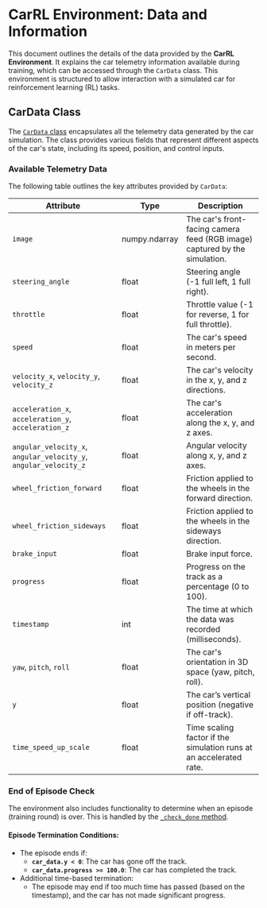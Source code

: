 # CarRL Environment: Data and Information

This document outlines the details of the data provided by the **CarRL Environment**. It explains the car telemetry information available during training, which can be accessed through the `CarData` class. This environment is structured to allow interaction with a simulated car for reinforcement learning (RL) tasks.

## CarData Class

The [`CarData` class](CarDataService.py) encapsulates all the telemetry data generated by the car simulation. The class provides various fields that represent different aspects of the car's state, including its speed, position, and control inputs.

### Available Telemetry Data

The following table outlines the key attributes provided by `CarData`:

| Attribute                  | Type           | Description                                                                 |
|----------------------------|----------------|-----------------------------------------------------------------------------|
| `image`                    | numpy.ndarray  | The car's front-facing camera feed (RGB image) captured by the simulation.  |
| `steering_angle`            | float          | Steering angle (-1 full left, 1 full right).                                |
| `throttle`                  | float          | Throttle value (-1 for reverse, 1 for full throttle).                       |
| `speed`                     | float          | The car's speed in meters per second.                                       |
| `velocity_x`, `velocity_y`, `velocity_z` | float | The car's velocity in the x, y, and z directions.                       |
| `acceleration_x`, `acceleration_y`, `acceleration_z` | float | The car's acceleration along the x, y, and z axes.          |
| `angular_velocity_x`, `angular_velocity_y`, `angular_velocity_z` | float | Angular velocity along x, y, and z axes.        |
| `wheel_friction_forward`    | float          | Friction applied to the wheels in the forward direction.                    |
| `wheel_friction_sideways`   | float          | Friction applied to the wheels in the sideways direction.                   |
| `brake_input`               | float          | Brake input force.                                                          |
| `progress`                  | float          | Progress on the track as a percentage (0 to 100).                           |
| `timestamp`                 | int            | The time at which the data was recorded (milliseconds).                     |
| `yaw`, `pitch`, `roll`      | float          | The car's orientation in 3D space (yaw, pitch, roll).                       |
| `y`                         | float          | The car’s vertical position (negative if off-track).                        |
| `time_speed_up_scale`       | float          | Time scaling factor if the simulation runs at an accelerated rate.          |

### End of Episode Check

The environment also includes functionality to determine when an episode (training round) is over. This is handled by the [`_check_done` method](https://github.com/Bacon9629/PyAutoDriveRL-Env/blob/f29dae020be0b74792a3dc872e9a5c065b2a09be/CarRLEnvironment.py#L151).

#### Episode Termination Conditions:
- The episode ends if:
  - **`car_data.y < 0`**: The car has gone off the track.
  - **`car_data.progress >= 100.0`**: The car has completed the track.
- Additional time-based termination:
  - The episode may end if too much time has passed (based on the timestamp), and the car has not made significant progress.
